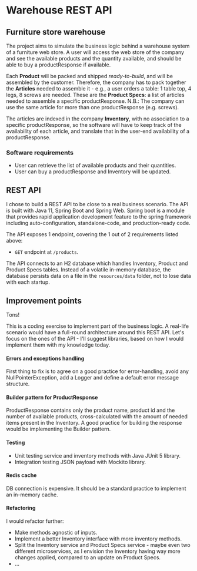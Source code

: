 # Warehouse REST API

## Furniture store warehouse
The project aims to simulate the business logic behind a warehouse system of a furniture web store.
A user will access the web store of the company and see the available products and the quantity available, and should be able to buy a productResponse if available.

Each **Product** will be packed and shipped *ready-to-build*, and will be assembled by the customer. Therefore, the company has to pack together the **Articles** needed to assemble it - e.g., a user orders a table: 1 table top, 4 legs, 8 screws are needed. These are the **Product Specs**: a list of articles needed to assemble a specific productResponse.
N.B.: The company can use the same article for more than one productResponse (e.g. screws).

The articles are indexed in the company **Inventory**, with no association to a specific productResponse, so the software will have to keep track of the availability of each article, and translate that in the user-end availability of a productResponse.

### Software requirements
- User can retrieve the list of available products and their quantities.
- User can buy a productResponse and Inventory will be updated.

## REST API
I chose to build a REST API to be close to a real business scenario.
The API is built with Java 11, Spring Boot and Spring Web. Spring boot is a module that provides rapid application development feature to the spring framework including auto-configuration, standalone-code, and production-ready code.

The API exposes 1 endpoint, covering the 1 out of 2 requirements listed above:

- `GET` endpoint at `/products`.

The API connects to an H2 database which handles Inventory, Product and Product Specs tables. Instead of a volatile in-memory database, the database persists data on a file in the `resources/data` folder, not to lose data with each startup.

## Improvement points
Tons!

This is a coding exercise to implement part of the business logic. A real-life scenario would have a full-round architecture around this REST API.
Let's focus on the ones of the API - I'll suggest libraries, based on how I would implement them with my knowledge today.

#### Errors and exceptions handling
First thing to fix is to agree on a good practice for error-handling, avoid any NullPointerException, add a Logger and define a default error message structure.

#### Builder pattern for ProductResponse
ProductResponse contains only the product name, product id and the number of available products, cross-calculated with the amount of needed items present in the Inventory.
A good practice for building the response would be implementing the Builder pattern.

#### Testing
- Unit testing service and inventory methods with Java JUnit 5 library.
- Integration testing JSON payload with Mockito library.

#### Redis cache
DB connection is expensive. It should be a standard practice to implement an in-memory cache.

#### Refactoring
I would refactor further:
 - Make methods agnostic of inputs.
 - Implement a better Inventory interface with more inventory methods.
 - Split the Inventory service and Product Specs service - maybe even two different microservices, as I envision the Inventory having way more changes applied, compared to an update on Product Specs.
 - ...

